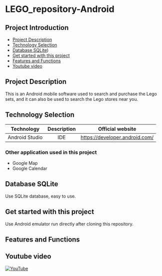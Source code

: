 # LEGO_repository-Android

## Project Introduction
- [Project Description](#Project-description)
- [Technology Selection](#technology-selection)
- [Database SQLite](#database-sqlite))
- [Get started with this project](#get-started-with-this-project)
- [Features and Functions](#features-and-functions)
- [Youtube video](#youtube-video)

## Project Description
This is an Android mobile software used to search and purchase the Lego sets, and it can also be used to search the Lego stores near you.

## Technology Selection

|     Technology     |        Description       |                Official website                |
| :----------------: | :----------------------: | :--------------------------------------------: |
|   Android Studio   |           IDE            |         https://developer.android.com/         |

### Other application used in this project
- Google Map
- Google Calendar 

## Database SQLite
Use SQLite database, easy to use.

## Get started with this project
Use Android emulator run directly after cloning this repository.

## Features and Functions

## Youtube video
[![YouTube](http://img.youtube.com/vi/95PcGxJPRno/0.jpg)](https://youtu.be/95PcGxJPRno)
